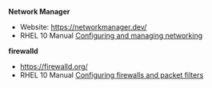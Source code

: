 
**Network Manager**

- Website: https://networkmanager.dev/
- RHEL 10 Manual [Configuring and managing networking](https://docs.redhat.com/en/documentation/red_hat_enterprise_linux/10/html/configuring_and_managing_networking)

**firewalld**

- https://firewalld.org/
- RHEL 10 Manual [Configuring firewalls and packet filters](https://docs.redhat.com/en/documentation/red_hat_enterprise_linux/10/html/configuring_firewalls_and_packet_filters)

